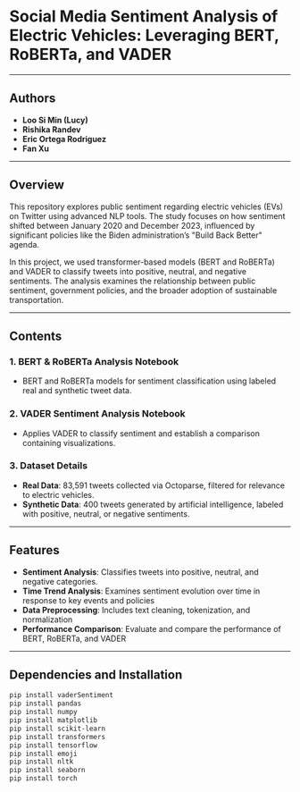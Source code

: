 # Social Media Sentiment Analysis of Electric Vehicles: Leveraging BERT, RoBERTa, and VADER
---

## Authors

- **Loo Si Min (Lucy)**  
- **Rishika Randev**  
- **Eric Ortega Rodriguez**  
- **Fan Xu**
---
## Overview

This repository explores public sentiment regarding electric vehicles (EVs) on Twitter using advanced NLP tools. The study focuses on how sentiment shifted between January 2020 and December 2023, influenced by significant policies like the Biden administration’s "Build Back Better" agenda.

In this project, we used transformer-based models (BERT and RoBERTa) and VADER to classify tweets into positive, neutral, and negative sentiments. The analysis examines the relationship between public sentiment, government policies, and the broader adoption of sustainable transportation.

---

## Contents

### 1. **BERT & RoBERTa Analysis Notebook**
- BERT and RoBERTa models for sentiment classification using labeled real and synthetic tweet data.

### 2. **VADER Sentiment Analysis Notebook**
- Applies VADER to classify sentiment and establish a comparison containing visualizations.

### 3. **Dataset Details**
- **Real Data**: 83,591 tweets collected via Octoparse, filtered for relevance to electric vehicles.
- **Synthetic Data**: 400 tweets generated by artificial intelligence, labeled with positive, neutral, or negative sentiments. 

---

## Features

- **Sentiment Analysis**: Classifies tweets into positive, neutral, and negative categories.
- **Time Trend Analysis**: Examines sentiment evolution over time in response to key events and policies
- **Data Preprocessing**: Includes text cleaning, tokenization, and normalization
- **Performance Comparison**: Evaluate and compare the performance of BERT, RoBERTa, and VADER

---

## Dependencies and Installation

   ```bash
   pip install vaderSentiment
   pip install pandas
   pip install numpy
   pip install matplotlib
   pip install scikit-learn
   pip install transformers
   pip install tensorflow
   pip install emoji
   pip install nltk
   pip install seaborn
   pip install torch
   ```




